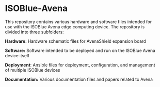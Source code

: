 # ISOBlue-Avena

This repository contains various hardware and software files intended for use with the ISOBlue Avena edge computing device. The repository is divided into three subfolders:

**Hardware:**
Hardware schematic files for AvenaShield expansion board

**Software:**
Software intended to be deployed and run on the ISOBlue Avena device itself

**Deployment:**
Ansible files for deployment, configuration, and management of multiple ISOBlue devices

**Documentation:**
Various documentation files and papers related to Avena
